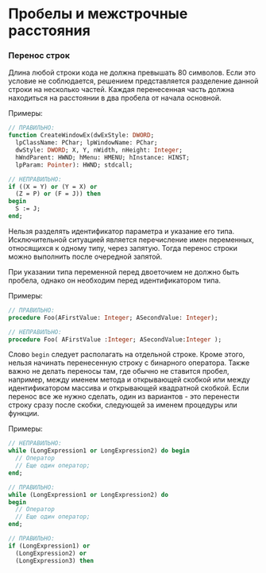 # Пробелы и межстрочные расстояния

### Перенос строк

Длина любой строки кода не должна превышать 80 символов. Если это условие не соблюдается, решением представляется разделение данной строки на несколько частей. Каждая перенесенная часть должна находиться на расстоянии в два пробела от начала основной.

Примеры:

```Pascal
// ПРАВИЛЬНО:
function CreateWindowEx(dwExStyle: DWORD; 
  lpClassName: PChar; lpWindowName: PChar; 
  dwStyle: DWORD; X, Y, nWidth, nHeight: Integer;
  hWndParent: HWND; hMenu: HMENU; hInstance: HINST; 
  lpParam: Pointer): HWND; stdcall;

// НЕПРАВИЛЬНО:
if ((X = Y) or (Y = X) or
  (Z = P) or (F = J)) then
begin
  S := J;
end;
```

Нельзя разделять идентификатор параметра и указание его типа. Исключительной ситуацией является перечисление имен переменных, относящихся к одному типу, через запятую. Тогда перенос строки можно выполнить после очередной запятой.

При указании типа переменной перед двоеточием не должно быть пробела, однако он необходим перед идентификатором типа.

Примеры:

```Pascal
// ПРАВИЛЬНО:
procedure Foo(AFirstValue: Integer; ASecondValue: Integer);

// НЕПРАВИЛЬНО:
procedure Foo( AFirstValue :Integer; ASecondValue:Integer );
```

Слово `begin` следует располагать на отдельной строке. Кроме этого, нельзя начинать перенесенную строку с бинарного оператора. Также важно не делать переносы там, где обычно не ставится пробел, например, между именем метода и открывающей скобкой или между идентификатором массива и открывающей квадратной скобкой. Если перенос все же нужно сделать, один из вариантов - это перенести строку сразу после скобки, следующей за именем процедуры или функции.

Примеры:

```Pascal
// НЕПРАВИЛЬНО:
while (LongExpression1 or LongExpression2) do begin
  // Оператор
  // Еще один оператор;
end;

// ПРАВИЛЬНО:
while (LongExpression1 or LongExpression2) do 
begin
  // Оператор
  // Еще один оператор;
end;

// ПРАВИЛЬНО:
if (LongExpression1) or 
  (LongExpression2) or 
  (LongExpression3) then
```



